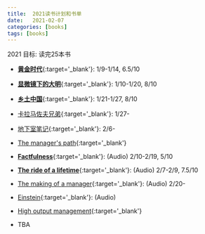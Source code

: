 ```yaml
---
title:  2021读书计划和书单
date:   2021-02-07
categories: [books]
tags: [books]
---
```

2021 目标: 读完25本书
  
- [**黄金时代**](https://book.douban.com/subject/1089243//){:target='_blank'}: 1/9-1/14, 6.5/10

- [**显微镜下的大明**](https://book.douban.com/subject/30414743/){:target='_blank'}: 1/10-1/20, 8/10

- [**乡土中国**](https://book.douban.com/subject/1795079/){:target='_blank'}: 1/21-1/27, 8/10

- [卡拉马佐夫兄弟](https://book.douban.com/subject/6313496/){:target='_blank'}: 1/27-

- [地下室笔记](https://book.douban.com/subject/34990839/){:target='_blank'}: 2/6-

- [The manager's path](https://www.goodreads.com/book/show/33369254-the-manager-s-path){:target='_blank'}  

- [**Factfulness**](https://www.goodreads.com/book/show/34890015-factfulness){:target='_blank'}: (Audio) 2/10-2/19, 5/10  

- [**The ride of a lifetime**](https://www.goodreads.com/book/show/44525305-the-ride-of-a-lifetime){:target='_blank'}: (Audio) 2/7-2/9, 7.5/10  
- [The making of a manager](https://www.goodreads.com/book/show/38821039-the-making-of-a-manager){:target='_blank'}: (Audio) 2/20-

- [Einstein](https://www.goodreads.com/book/show/10884.Einstein){:target='_blank'}: (Audio)

- [High output management](https://www.goodreads.com/book/show/324750.High_Output_Management){:target='_blank'}

- TBA
